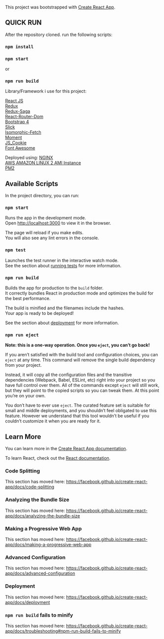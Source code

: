 This project was bootstrapped with [Create React App](https://github.com/facebook/create-react-app).

## QUICK RUN

After the repository cloned. run the following scripts:

### `npm install`

### `npm start`
or
### `npm run build`

Library/Framework i use for this project:

[React JS](https://reactjs.org/)<br />
[Redux](https://redux.js.org/)<br />
[Redux-Saga](https://redux-saga.js.org/)<br />
[React-Router-Dom](https://reacttraining.com/react-router/web)<br />
[Bootstrap 4](https://getbootstrap.com/docs/4.0/getting-started/introduction/)<br />
[Slick](https://kenwheeler.github.io/slick/)<br />
[Isomorphic-Fetch](https://github.com/matthew-andrews/isomorphic-fetch)<br />
[Moment](https://momentjs.com/)<br />
[JS_Cookie](https://github.com/js-cookie/js-cookie)<br />
[Font Awesome](https://fontawesome.com/)<br />

Deployed using:
[NGINX](https://www.nginx.com/)<br />
[AWS AMAZON LINUX 2 AMI Instance](https://aws.amazon.com/)<br />
[PM2](https://pm2.keymetrics.io/)<br />




## Available Scripts

In the project directory, you can run:

### `npm start`

Runs the app in the development mode.<br />
Open [http://localhost:3000](http://localhost:3000) to view it in the browser.

The page will reload if you make edits.<br />
You will also see any lint errors in the console.

### `npm test`

Launches the test runner in the interactive watch mode.<br />
See the section about [running tests](https://facebook.github.io/create-react-app/docs/running-tests) for more information.

### `npm run build`

Builds the app for production to the `build` folder.<br />
It correctly bundles React in production mode and optimizes the build for the best performance.

The build is minified and the filenames include the hashes.<br />
Your app is ready to be deployed!

See the section about [deployment](https://facebook.github.io/create-react-app/docs/deployment) for more information.

### `npm run eject`

**Note: this is a one-way operation. Once you `eject`, you can’t go back!**

If you aren’t satisfied with the build tool and configuration choices, you can `eject` at any time. This command will remove the single build dependency from your project.

Instead, it will copy all the configuration files and the transitive dependencies (Webpack, Babel, ESLint, etc) right into your project so you have full control over them. All of the commands except `eject` will still work, but they will point to the copied scripts so you can tweak them. At this point you’re on your own.

You don’t have to ever use `eject`. The curated feature set is suitable for small and middle deployments, and you shouldn’t feel obligated to use this feature. However we understand that this tool wouldn’t be useful if you couldn’t customize it when you are ready for it.

## Learn More

You can learn more in the [Create React App documentation](https://facebook.github.io/create-react-app/docs/getting-started).

To learn React, check out the [React documentation](https://reactjs.org/).

### Code Splitting

This section has moved here: https://facebook.github.io/create-react-app/docs/code-splitting

### Analyzing the Bundle Size

This section has moved here: https://facebook.github.io/create-react-app/docs/analyzing-the-bundle-size

### Making a Progressive Web App

This section has moved here: https://facebook.github.io/create-react-app/docs/making-a-progressive-web-app

### Advanced Configuration

This section has moved here: https://facebook.github.io/create-react-app/docs/advanced-configuration

### Deployment

This section has moved here: https://facebook.github.io/create-react-app/docs/deployment

### `npm run build` fails to minify

This section has moved here: https://facebook.github.io/create-react-app/docs/troubleshooting#npm-run-build-fails-to-minify
